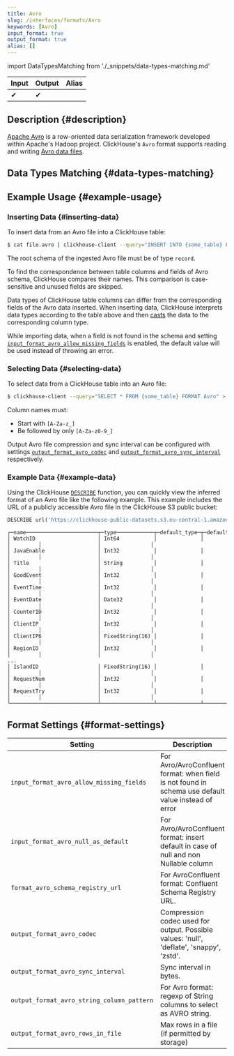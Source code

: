```yaml
---
title: Avro
slug: /interfaces/formats/Avro
keywords: [Avro]
input_format: true
output_format: true
alias: []
---
```


import DataTypesMatching from './_snippets/data-types-matching.md'

| Input | Output | Alias |
|-------|--------|-------|
| ✔     | ✔      |       |

## Description {#description}

[Apache Avro](https://avro.apache.org/) is a row-oriented data serialization framework developed within Apache's Hadoop project.
ClickHouse's `Avro` format supports reading and writing [Avro data files](https://avro.apache.org/docs/current/spec.html#Object+Container+Files).

## Data Types Matching {#data-types-matching}

<DataTypesMatching/>

## Example Usage {#example-usage}

### Inserting Data {#inserting-data}

To insert data from an Avro file into a ClickHouse table:

```bash
$ cat file.avro | clickhouse-client --query="INSERT INTO {some_table} FORMAT Avro"
```

The root schema of the ingested Avro file must be of type `record`.

To find the correspondence between table columns and fields of Avro schema, ClickHouse compares their names. 
This comparison is case-sensitive and unused fields are skipped.

Data types of ClickHouse table columns can differ from the corresponding fields of the Avro data inserted. When inserting data, ClickHouse interprets data types according to the table above and then [casts](/docs/sql-reference/functions/type-conversion-functions.md/#type_conversion_function-cast) the data to the corresponding column type.

While importing data, when a field is not found in the schema and setting [`input_format_avro_allow_missing_fields`](/docs/operations/settings/settings-formats.md/#input_format_avro_allow_missing_fields) is enabled, the default value will be used instead of throwing an error.

### Selecting Data {#selecting-data}

To select data from a ClickHouse table into an Avro file:

```bash
$ clickhouse-client --query="SELECT * FROM {some_table} FORMAT Avro" > file.avro
```

Column names must:

- Start with `[A-Za-z_]`
- Be followed by only `[A-Za-z0-9_]`

Output Avro file compression and sync interval can be configured with settings [`output_format_avro_codec`](/docs/operations/settings/settings-formats.md/#output_format_avro_codec) and [`output_format_avro_sync_interval`](/docs/operations/settings/settings-formats.md/#output_format_avro_sync_interval) respectively.

### Example Data {#example-data}

Using the ClickHouse [`DESCRIBE`](/docs/sql-reference/statements/describe-table) function, you can quickly view the inferred format of an Avro file like the following example. 
This example includes the URL of a publicly accessible Avro file in the ClickHouse S3 public bucket:

```sql title="Query"
DESCRIBE url('https://clickhouse-public-datasets.s3.eu-central-1.amazonaws.com/hits.avro','Avro);
```
```response title="Response"
┌─name───────────────────────┬─type────────────┬─default_type─┬─default_expression─┬─comment─┬─codec_expression─┬─ttl_expression─┐
│ WatchID                    │ Int64           │              │                    │         │                  │                │
│ JavaEnable                 │ Int32           │              │                    │         │                  │                │
│ Title                      │ String          │              │                    │         │                  │                │
│ GoodEvent                  │ Int32           │              │                    │         │                  │                │
│ EventTime                  │ Int32           │              │                    │         │                  │                │
│ EventDate                  │ Date32          │              │                    │         │                  │                │
│ CounterID                  │ Int32           │              │                    │         │                  │                │
│ ClientIP                   │ Int32           │              │                    │         │                  │                │
│ ClientIP6                  │ FixedString(16) │              │                    │         │                  │                │
│ RegionID                   │ Int32           │              │                    │         │                  │                │
...
│ IslandID                   │ FixedString(16) │              │                    │         │                  │                │
│ RequestNum                 │ Int32           │              │                    │         │                  │                │
│ RequestTry                 │ Int32           │              │                    │         │                  │                │
└────────────────────────────┴─────────────────┴──────────────┴────────────────────┴─────────┴──────────────────┴────────────────┘
```

## Format Settings {#format-settings}

| Setting                                     | Description                                                                                         | Default |
|---------------------------------------------|-----------------------------------------------------------------------------------------------------|---------|
| `input_format_avro_allow_missing_fields`    | For Avro/AvroConfluent format: when field is not found in schema use default value instead of error | `0`     |
| `input_format_avro_null_as_default`         | For Avro/AvroConfluent format: insert default in case of null and non Nullable column	             |   `0`   |
| `format_avro_schema_registry_url`           | For AvroConfluent format: Confluent Schema Registry URL.                                            |         |
| `output_format_avro_codec`                  | Compression codec used for output. Possible values: 'null', 'deflate', 'snappy', 'zstd'.            |         |
| `output_format_avro_sync_interval`          | Sync interval in bytes.	                                                                         | `16384` |
| `output_format_avro_string_column_pattern`  | For Avro format: regexp of String columns to select as AVRO string.                                 |         |
| `output_format_avro_rows_in_file`           | Max rows in a file (if permitted by storage)	                                                     | `1`     |
